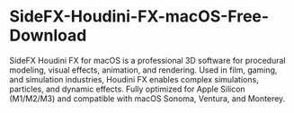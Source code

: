 # SideFX-Houdini-FX-macOS-Free-Download
SideFX Houdini FX for macOS is a professional 3D software for procedural modeling, visual effects, animation, and rendering. Used in film, gaming, and simulation industries, Houdini FX enables complex simulations, particles, and dynamic effects. Fully optimized for Apple Silicon (M1/M2/M3) and compatible with macOS Sonoma, Ventura, and Monterey.
